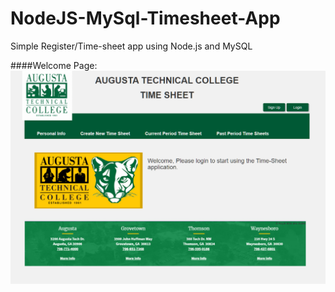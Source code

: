# NodeJS-MySql-Timesheet-App
Simple Register/Time-sheet app using Node.js and MySQL

####Welcome Page:
![Welcome Page](/Images/screen1.png)
